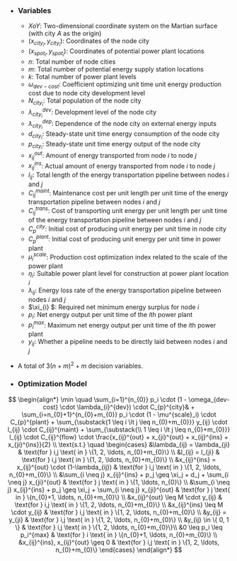 

- ### **Variables** 
  - $XoY$: Two-dimensional coordinate system on the Martian surface (with city $A$ as the origin)
  - $(x_{city_{i}},y_{city_{i}})$: Coordinates of the node city
  - $(x_{spot_{i}},y_{spot_{i}})$: Coordinates of potential power plant locations
  - $n$: Total number of node cities
  - $m$: Total number of potential energy supply station locations
  - $k$: Total number of power plant levels
  - $\omega_{dev-cost}$: Coefficient optimizing unit time unit energy production cost due to node city development level
  - $N_{city_{i}}$: Total population of the node city
  - $\lambda_{city_{i}}^{dev}$: Development level of the node city
  - $\lambda_{city_{i}}^{dep}$: Dependence of the node city on external energy inputs
  - $d_{city_{i}}$: Steady-state unit time energy consumption of the node city
  - $p_{city_{i}}$: Steady-state unit time energy output of the node city
  - $x^{out}_{ij}$: Amount of energy transported from node $i$ to node $j$
  - $x^{ins}_{ij}$: Actual amount of energy transported from node $i$ to node $j$
  - $l_{ij}$: Total length of the energy transportation pipeline between nodes $i$ and $j$
  - $C^{maint}_{ij}$: Maintenance cost per unit length per unit time of the energy transportation pipeline between nodes $i$ and $j$
  - $C^{trans}_{ij}$: Cost of transporting unit energy per unit length per unit time of the energy transportation pipeline between nodes $i$ and $j$
  - $C_{p}^{city}$: Initial cost of producing unit energy per unit time in node city
  - $C_{p}^{plant}$: Initial cost of producing unit energy per unit time in power plant
  - $\mu^{scale}_i$: Production cost optimization index related to the scale of the power plant 
  - $\eta_{i}$: Suitable power plant level for construction at power plant location $i$
  - $\lambda_{ij}$: Energy loss rate of the energy transportation pipeline between nodes $i$ and $j$
  - $\xi_{i} $: Required net minimum energy surplus for node $i$
  - $p_{i}$: Net energy output per unit time of the $i$th power plant
  - $p_{i}^{max}$: Maximum net energy output per unit time of the $i$th power plant
  - $y_{ij}$: Whether a pipeline needs to be directly laid between nodes $i$ and $j$
- A total of $3(n+m)^2+m$ decision variables.


- ### **Optimization Model**
$$ \begin{align*}
  \min \quad \sum_{i=1}^{n_{0}} p_i \cdot (1 - \omega_{dev-cost} \cdot \lambda_{i}^{dev}) \cdot C_{p}^{city}&  + \sum_{i=n_{0}+1}^{n_{0}+m_{0}} p_i \cdot 
  (1 - \mu^{scale}_i) \cdot C_{p}^{plant} + \sum_{\substack{1 \leq i \lt j \leq n_{0}+m_{0}}} y_{ij} \cdot l_{ij} \cdot C_{ij}^{maint} + \sum_{\substack{\\ 1 \leq i \lt j \leq n_{0}+m_{0}}} l_{ij} \cdot C_{ij}^{flow} \cdot \frac{x_{ij}^{out} + x_{ji}^{out} + x_{ij}^{ins} + x_{ji}^{ins}}{2} \\
  \text{s.t.} \quad 
  \begin{cases}
  &\lambda_{ij} = \lambda_{ji} & \text{for } i,j \text{ in } \{1, 2, \ldots, n_{0}+m_{0}\} \\
  &l_{ij} = l_{ji} & \text{for } i,j \text{ in } \{1, 2, \ldots, n_{0}+m_{0}\} \\
  &x_{ij}^{ins} = x_{ij}^{out} \cdot (1-\lambda_{ij}) & \text{for } i,j \text{ in } \{1, 2, \ldots, n_{0}+m_{0}\} \\
  &\sum_{i \neq j} x_{ij}^{ins} + p_j \geq \xi_j + d_j + \sum_{i \neq j} x_{ji}^{out} & \text{for } j \text{ in } \{1, \ldots, n_{0}\} \\
  &\sum_{i \neq j} x_{ij}^{ins} + p_j \geq \xi_j + \sum_{i \neq j} x_{ji}^{out} & \text{for } j \text{ in } \{n_{0}+1, \ldots, n_{0}+m_{0}\} \\
  &x_{ij}^{out} \leq M \cdot y_{ij} & \text{for } i,j \text{ in } \{1, 2, \ldots, n_{0}+m_{0}\} \\
  &x_{ij}^{ins} \leq M \cdot y_{ij} & \text{for } i,j \text{ in } \{1, 2, \ldots, n_{0}+m_{0}\} \\
  &y_{ij} = y_{ji} & \text{for } i,j \text{ in } \{1, 2, \ldots, n_{0}+m_{0}\} \\
  &y_{ij} \in \{ 0, 1 \} & \text{for } i,j \text{ in } \{1, 2, \ldots, n_{0}+m_{0}\}\\
  &0 \leq p_i \leq p_i^{max} & \text{for } i \text{ in } \{n_{0}+1, \ldots, n_{0}+m_{0}\} \\
  &x_{ij}^{ins}, x_{ij}^{out} \geq 0 & \text{for } i,j \text{ in } \{1, 2, \ldots, n_{0}+m_{0}\}
  \end{cases}
  \end{align*} $$


